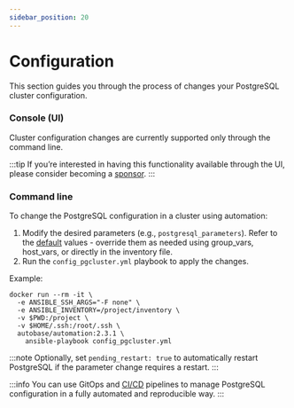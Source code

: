 ```yaml
---
sidebar_position: 20
---
```


# Configuration

This section guides you through the process of changes your PostgreSQL cluster configuration.

### Console (UI)

Cluster configuration changes are currently supported only through the command line.

:::tip
If you’re interested in having this functionality available through the UI, please consider becoming a [sponsor](/docs/sponsor).
:::

### Command line

To change the PostgreSQL configuration in a cluster using automation:

1. Modify the desired parameters (e.g., `postgresql_parameters`). Refer to the [default](https://github.com/vitabaks/autobase/blob/2.3.1/automation/roles/common/defaults/main.yml) values - override them as needed using group_vars, host_vars, or directly in the inventory file. 
2. Run the `config_pgcluster.yml` playbook to apply the changes.

Example:
```
docker run --rm -it \
  -e ANSIBLE_SSH_ARGS="-F none" \
  -e ANSIBLE_INVENTORY=/project/inventory \
  -v $PWD:/project \
  -v $HOME/.ssh:/root/.ssh \
  autobase/automation:2.3.1 \
    ansible-playbook config_pgcluster.yml
```

:::note
Optionally, set `pending_restart: true` to automatically restart PostgreSQL if the parameter change requires a restart.
:::

:::info
You can use GitOps and [CI/CD](gitops.md) pipelines to manage PostgreSQL configuration in a fully automated and reproducible way.
:::

